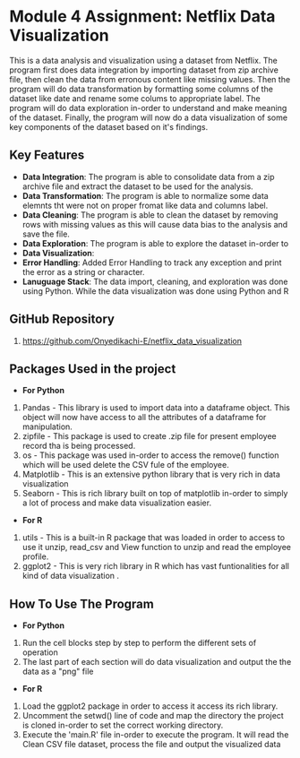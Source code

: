 # Module 4 Assignment: Netflix Data Visualization

This is a data analysis and visualization using a dataset from Netflix. The program first does data integration by importing dataset from zip archive file, then clean the data from erronous content like missing values. Then the program will do data transformation by formatting some columns of the dataset like date and rename some colums to appropriate label. The program will do data exploration in-order to understand and make meaning of the dataset. Finally, the program will now do a data visualization of some key components of the dataset based on it's findings.


## Key Features

- **Data Integration**: The program is able to consolidate data from a zip archive file and extract the dataset to be used for the analysis.
- **Data Transformation**: The program is able to normalize some data elemnts tht were not on proper fromat like data and columns label.
- **Data Cleaning**: The program is able to clean the dataset by removing rows with missing values as this will cause data bias to the analysis and save the file.
- **Data Exploration**: The program is able to explore the dataset in-order to 
- **Data Visualization**: 
- **Error Handling**: Added Error Handling to track any exception and print the error as a string or character.
- **Lanuguage Stack**: The data import, cleaning, and exploration was done using Python. While the data visualization was done using Python and R

## GitHub Repository
1. https://github.com/Onyedikachi-E/netflix_data_visualization


## Packages Used in the project
- **For Python**
1. Pandas - This library is used to import data into a dataframe object. This object will now have access to all the attributes of a dataframe for manipulation.
2. zipfile - This package is used to create .zip file for present employee record tha is being processed.
3. os - This package was used in-order to access the remove() function which will be used delete the CSV fule of the employee.
4. Matplotlib - This is an extensive python library that is very rich in data visualization 
5. Seaborn - This is rich library built on top of matplotlib in-order to simply a lot of process and make data visualization easier.

- **For R**
1. utils - This is a built-in R package that was loaded in order to access to use it unzip, read_csv and View function  to unzip and read the employee profile. 
2. ggplot2 - This is very rich library in R which has vast funtionalities for all kind of data visualization .


## How To Use The Program
- **For Python**
1. Run the cell blocks step by step to perform the different sets of operation
2. The last part of each section will do data visualization and output the the data as a "png" file

- **For R**
1. Load the ggplot2 package in order to access it access its rich library.
2. Uncomment the setwd() line of code and map the directory the project is cloned in-order to set the correct working directory.
3. Execute the 'main.R' file in-order to execute the program. It will read the Clean CSV file dataset, process the file and output the visualized data